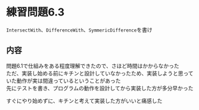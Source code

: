 # 練習問題6.3

`IntersectWith`、`DifferenceWith`、`SymmericDifference`を書け

## 内容

問題6.1で仕組みをある程度理解できたので、さほど時間はかからなかった  
ただ、実装し始める前にキチンと設計していなかったため、実装しようと思っていた動作が実は間違っているということがあった  
先にテストを書き、プログラムの動作を設計してから実装した方が多分早かった

すぐにやり始めずに、キチンと考えて実装した方がいいと痛感した